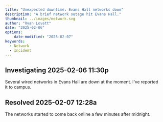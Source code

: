 ```yaml
---
title: "Unexpected downtime: Evans Hall networks down"
description: "A brief network outage hit Evans Hall."
thumbnail: ../images/network.svg
author: "Ryan Lovett"
date: "2025-02-06"
options:
    date-modified: "2025-02-07"
keywords:
  - Network
  - Incident
---
```


## Investigating 2025-02-06 11:30p

Several wired networks in Evans Hall are down at the moment. I've reported it to campus.

## Resolved 2025-02-07 12:28a

The networks started to come back online a few minutes after midnight.
